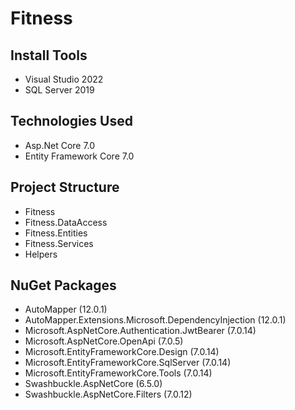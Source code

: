# Fitness

## Install Tools
- Visual Studio 2022
- SQL Server 2019

## Technologies Used

- Asp.Net Core 7.0
- Entity Framework Core 7.0

## Project Structure

- Fitness
- Fitness.DataAccess
- Fitness.Entities
- Fitness.Services
- Helpers

## NuGet Packages

- AutoMapper (12.0.1)
- AutoMapper.Extensions.Microsoft.DependencyInjection (12.0.1)
- Microsoft.AspNetCore.Authentication.JwtBearer (7.0.14)
- Microsoft.AspNetCore.OpenApi (7.0.5)
- Microsoft.EntityFrameworkCore.Design (7.0.14)
- Microsoft.EntityFrameworkCore.SqlServer (7.0.14)
- Microsoft.EntityFrameworkCore.Tools (7.0.14)
- Swashbuckle.AspNetCore (6.5.0)
- Swashbuckle.AspNetCore.Filters (7.0.12)
